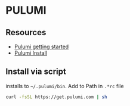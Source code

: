 # PULUMI

## Resources

- [Pulumi getting started](https://www.pulumi.com/docs/get-started/)
- [Pulumi Install](https://www.pulumi.com/docs/get-started/install/)

## Install via script

installs to `~/.pulumi/bin`. Add to Path in `.*rc` file

```bash
curl -fsSL https://get.pulumi.com | sh
```
